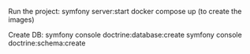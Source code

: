 Run the project:
symfony server:start
docker compose up (to create the images)

Create DB:
symfony console doctrine:database:create
symfony console doctrine:schema:create